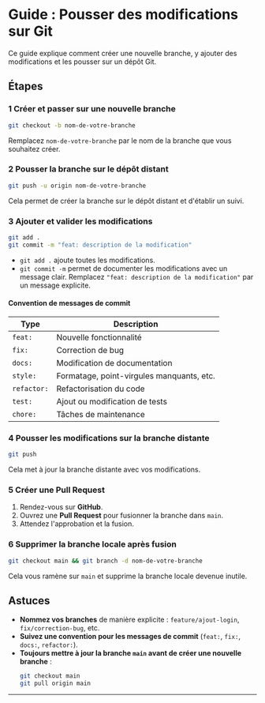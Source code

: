# Guide : Pousser des modifications sur Git

Ce guide explique comment créer une nouvelle branche, y ajouter des modifications et les pousser sur un dépôt Git.

##  Étapes

### 1️ Créer et passer sur une nouvelle branche
```sh
git checkout -b nom-de-votre-branche
```
Remplacez `nom-de-votre-branche` par le nom de la branche que vous souhaitez créer.

### 2️ Pousser la branche sur le dépôt distant
```sh
git push -u origin nom-de-votre-branche
```
Cela permet de créer la branche sur le dépôt distant et d'établir un suivi.

### 3️ Ajouter et valider les modifications
```sh
git add .
git commit -m "feat: description de la modification"
```
- `git add .` ajoute toutes les modifications.
- `git commit -m` permet de documenter les modifications avec un message clair. Remplacez `"feat: description de la modification"` par un message explicite.

#### Convention de messages de commit

| Type | Description |
|------|-------------|
| `feat:` | Nouvelle fonctionnalité |
| `fix:` | Correction de bug |
| `docs:` | Modification de documentation |
| `style:` | Formatage, point-virgules manquants, etc. |
| `refactor:` | Refactorisation du code |
| `test:` | Ajout ou modification de tests |
| `chore:` | Tâches de maintenance |

### 4️ Pousser les modifications sur la branche distante
```sh
git push
```
Cela met à jour la branche distante avec vos modifications.

### 5️ Créer une Pull Request
1. Rendez-vous sur **GitHub**.
2. Ouvrez une **Pull Request** pour fusionner la branche dans `main`.
3. Attendez l'approbation et la fusion.

### 6️ Supprimer la branche locale après fusion
```sh
git checkout main && git branch -d nom-de-votre-branche
```
Cela vous ramène sur `main` et supprime la branche locale devenue inutile.

##  Astuces
- **Nommez vos branches** de manière explicite : `feature/ajout-login`, `fix/correction-bug`, etc.
- **Suivez une convention pour les messages de commit** (`feat:`, `fix:`, `docs:`, `refactor:`).
- **Toujours mettre à jour la branche `main` avant de créer une nouvelle branche** :
  ```sh
  git checkout main
  git pull origin main
  ```

---

